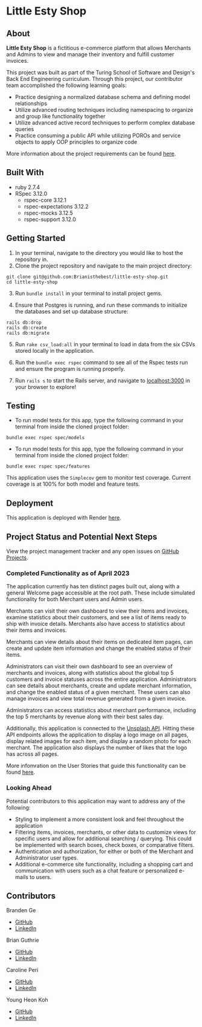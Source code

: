 # Little Esty Shop

## About

**Little Esty Shop** is a fictitious e-commerce platform that allows Merchants and Admins to view and manage their inventory and fulfill customer invoices.

This project was built as part of the Turing School of Software and Design's Back End Engineering curriculum. Through this project, our contributor team accomplished the following learning goals:

- Practice designing a normalized database schema and defining model relationships
- Utilize advanced routing techniques including namespacing to organize and group like functionality together
- Utilize advanced active record techniques to perform complex database queries
- Practice consuming a public API while utilizing POROs and service objects to apply OOP principles to organize code

More information about the project requirements can be found [here](https://github.com/turingschool-examples/little-esty-shop).

## Built With

- ruby 2.7.4
- RSpec 3.12.0
  - rspec-core 3.12.1
  - rspec-expectations 3.12.2
  - rspec-mocks 3.12.5
  - rspec-support 3.12.0

## Getting Started

1. In your terminal, navigate to the directory you would like to host the repository in.
2. Clone the project repository and navigate to the main project directory:

```
git clone git@github.com:Brianisthebest/little-esty-shop.git
cd little-esty-shop
```

3. Run `bundle install` in your terminal to install project gems.

4. Ensure that Postgres is running, and run these commands to initialize the databases and set up database structure:

```
rails db:drop
rails db:create
rails db:migrate
```

5. Run `rake csv_load:all` in your terminal to load in data from the six CSVs stored locally in the application.

6. Run the `bundle exec rspec` command to see all of the Rspec tests run and ensure the program is running properly.

7. Run `rails s` to start the Rails server, and navigate to [localhost:3000](http://localhost:3000/) in your browser to explore!

## Testing

- To run model tests for this app, type the following command in your terminal from inside the cloned project folder:

```
bundle exec rspec spec/models
```

- To run model tests for this app, type the following command in your terminal from inside the cloned project folder:

```
bundle exec rspec spec/features
```

This application uses the `Simplecov` gem to monitor test coverage. Current coverage is at 100% for both model and feature tests.

## Deployment

This application is deployed with Render [here](https://little-esty-shop.onrender.com/).

## Project Status and Potential Next Steps

View the project management tracker and any open issues on [GitHub Projects](https://github.com/users/Brianisthebest/projects/2).

### Completed Functionality as of April 2023

The application currently has ten distinct pages built out, along with a general Welcome page accessible at the root path. These include simulated functionality for both Merchant users and Admin users.

Merchants can visit their own dashboard to view their items and invoices, examine statistics about their customers, and see a list of items ready to ship with invoice details. Merchants also have access to statistics about their items and invoices.

Merchants can view details about their items on dedicated item pages, can create and update item information and change the enabled status of their items.

Administrators can visit their own dashboard to see an overview of merchants and invoices, along with statistics about the global top 5 customers and invoice statuses across the entire application. Administrators can see details about merchants, create and update merchant information, and change the enabled status of a given merchant. These users can also manage invoices and view total revenue generated from a given invoice.

Administrators can access statistics about merchant performance, including the top 5 merchants by revenue along with their best sales day.

Additionally, this application is connected to the [Unsplash API](https://unsplash.com/developers). Hitting these API endpoints allows the application to display a logo image on all pages, display related images for each item, and display a random photo for each merchant. The application also displays the number of likes that the logo has across all pages.

More infomration on the User Stories that guide this functionality can be found [here](https://github.com/turingschool-examples/little-esty-shop/blob/main/doc/user_stories.md).

### Looking Ahead

Potential contributors to this application may want to address any of the following:

- Styling to implement a more consistent look and feel throughout the application
- Filtering items, invoices, merchants, or other data to customize views for specific users and allow for additional searching / querying. This could be implemented with search boxes, check boxes, or comparative filters.
- Authentication and authorization, for either or both of the Merchant and Administrator user types.
- Additional e-commerce site functionality, including a shopping cart and communication with users such as a chat feature or personalized e-mails to users.

## Contributors

Branden Ge

- [GitHub](https://github.com/brandenge)
- [LinkedIn](https://www.linkedin.com/in/brandenge/)

Brian Guthrie

- [GitHub](https://github.com/Brianisthebest)
- [LinkedIn](https://www.linkedin.com/in/brian-guthrie-1bba73232/)

Caroline Peri

- [GitHub](https://github.com/cariperi)
- [LinkedIn](https://www.linkedin.com/in/carolineperi/)

Young Heon Koh

- [GitHub](https://github.com/kohyoungheon)
- [LinkedIn](https://www.linkedin.com/in/kohyoungheon/)
